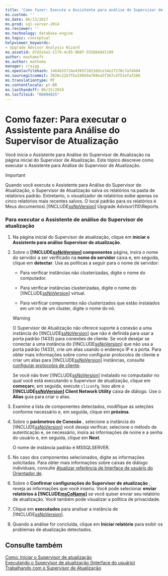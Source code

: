 ```yaml
---
title: 'Como fazer: Execute o Assistente para análise do Supervisor de atualização | Microsoft Docs'
ms.custom: ''
ms.date: 06/13/2017
ms.prod: sql-server-2014
ms.reviewer: ''
ms.technology: database-engine
ms.topic: conceptual
helpviewer_keywords:
- Upgrade Advisor Analysis Wizard
ms.assetid: d7d2a1e2-1179-4c05-9b0f-555b04dd1199
author: mashamsft
ms.author: mathoma
manager: craigg
ms.openlocfilehash: 1464b55724e4305f2833ddce34e27170c7afd484
ms.sourcegitcommit: 3026c22b7fba19059a769ea5f367c4f51efaf286
ms.translationtype: MT
ms.contentlocale: pt-BR
ms.lasthandoff: 06/15/2019
ms.locfileid: "66094825"
---
```

# <a name="how-to-run-the-upgrade-advisor-analysis-wizard"></a>Como fazer: Para executar o Assistente para Análise do Supervisor de Atualização
  Você inicia o Assistente para Análise do Supervisor de Atualização na página inicial do Supervisor de Atualização. Este tópico descreve como executar o Assistente para Análise do Supervisor de Atualização.  
  
> [!IMPORTANT]
>  Quando você executa o Assistente para Análise do Supervisor de Atualização, o Supervisor de Atualização salva os relatórios na pasta de relatórios padrão. Entretanto, o visualizador de relatórios exibe apenas os cinco relatórios mais recentes salvos. O local padrão para os relatórios é Meus documentos\\ [!INCLUDE[ssNoVersion](../../includes/ssnoversion-md.md)] Upgrade Advisor\110\Reports.  
  
### <a name="to-run-the-upgrade-advisor-analysis-wizard"></a>Para executar o Assistente de análise do Supervisor de atualização  
  
1.  Na página inicial do Supervisor de atualização, clique em **iniciar o Assistente para análise Supervisor de atualização**.  
  
2.  Sobre o  **[!INCLUDE[ssNoVersion](../../includes/ssnoversion-md.md)] componentes** página, insira o nome do servidor a ser verificado na **nome do servidor** caixa e, em seguida, clique em **detectar**. Use as políticas a seguir para o nome de servidor:  
  
    -   Para verificar instâncias não clusterizadas, digite o nome do computador.  
  
    -   Para verificar instâncias clusterizadas, digite o nome do [!INCLUDE[ssNoVersion](../../includes/ssnoversion-md.md)] virtual.  
  
    -   Para verificar componentes não clusterizados que estão instalados em um nó de um cluster, digite o nome do nó.  
  
    > [!WARNING]  
    >  O Supervisor de Atualização não oferece suporte à conexão a uma instância do [!INCLUDE[ssNoVersion](../../includes/ssnoversion-md.md)] que não é definida para usar a porta padrão (1433) para conexões de cliente. Se você desejar se conectar a uma instância do [!INCLUDE[ssNoVersion](../../includes/ssnoversion-md.md)] que não usa a porta padrão (1433), crie um alias usando o endereço IP e a porta. Para obter mais informações sobre como configurar protocolos de cliente e criar um alias para [!INCLUDE[ssNoVersion](../../includes/ssnoversion-md.md)] instâncias, consulte [configurar protocolos de cliente](../../database-engine/configure-windows/configure-client-protocols.md).  
    >   
    >  Se você não tiver [!INCLUDE[ssNoVersion](../../includes/ssnoversion-md.md)] instalado no computador no qual você está executando o Supervisor de atualização, clique em **começar**e, em seguida, execute `cliconfg`. Isso abre o  **[!INCLUDE[ssNoVersion](../../includes/ssnoversion-md.md)] Client Network Utility** caixa de diálogo. Use o **Alias** guia para criar o alias.  
  
3.  Examine a lista de componentes detectados, modifique as seleções conforme necessário e, em seguida, clique em **próxima**.  
  
4.  Sobre o **parâmetros de Conexão** , selecione a instância do [!INCLUDE[ssNoVersion](../../includes/ssnoversion-md.md)] você deseja verificar, selecione o método de autenticação e, se necessário, insira as informações de nome e a senha do usuário e, em seguida, clique em **Next**.  
  
     O nome de instância padrão é MSSQLSERVER.  
  
5.  No caso dos componentes selecionados, digite as informações solicitadas. Para obter mais informações sobre caixas de diálogo individuais, consulte [Atualizar referência de Interface de usuário do Orientador de](../../../2014/sql-server/install/upgrade-advisor-user-interface-reference.md).  
  
6.  Sobre o **Confirmar configurações do Supervisor de atualização** , reveja as informações que você inseriu. Você pode selecionar **enviar relatórios à [!INCLUDE[msCoName](../../includes/msconame-md.md)]**  se você quiser enviar seu relatório de atualização. Você também pode visualizar a política de privacidade.  
  
7.  Clique em **executados** para analisar a instância de [!INCLUDE[ssNoVersion](../../includes/ssnoversion-md.md)].  
  
8.  Quando a análise for concluída, clique em **Iniciar relatório** para exibir os problemas de atualização detectados.  
  
## <a name="see-also"></a>Consulte também  
 [Como: Iniciar o Supervisor de atualização](../../../2014/sql-server/install/how-to-launch-upgrade-advisor.md)   
 [Executando o Supervisor de atualização &#40;Interface do usuário&#41;](../../../2014/sql-server/install/running-upgrade-advisor-user-interface.md)   
 [Trabalhando com o Supervisor de Atualização](../../../2014/sql-server/install/working-with-upgrade-advisor.md)  
  
  
